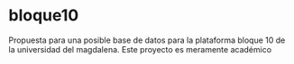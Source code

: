 # bloque10
Propuesta para una posible base de datos para la plataforma bloque 10 de la universidad del magdalena. 
Este proyecto es meramente académico
